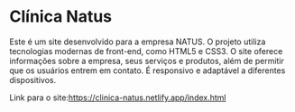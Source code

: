 # Clínica Natus
Este é um site desenvolvido para a empresa NATUS. O projeto utiliza tecnologias modernas de front-end, como HTML5 e CSS3. O site oferece informações sobre a empresa, seus serviços e produtos, além de permitir que os usuários entrem em contato. É responsivo e adaptável a diferentes dispositivos.

Link para o site:https://clinica-natus.netlify.app/index.html
